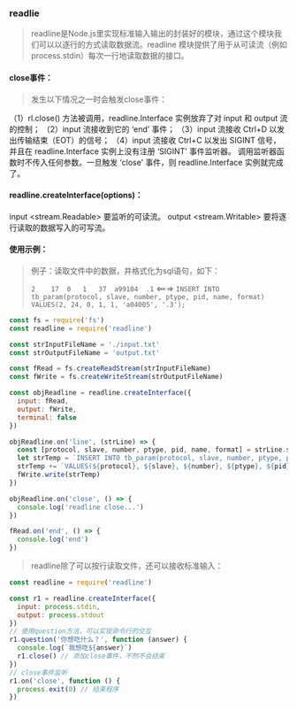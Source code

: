 ### readlie

> readline是Node.js里实现标准输入输出的封装好的模块，通过这个模块我们可以以逐行的方式读取数据流。readline 模块提供了用于从可读流（例如 process.stdin）每次一行地读取数据的接口。

#### close事件：

>  发生以下情况之一时会触发close事件：

（1）rl.close() 方法被调用，readline.Interface 实例放弃了对 input 和 output 流的控制；
（2）input 流接收到它的 ‘end’ 事件；
（3）input 流接收 Ctrl+D 以发出传输结束（EOT）的信号；
（4）input 流接收 Ctrl+C 以发出 SIGINT 信号，并且在 readline.Interface 实例上没有注册 ‘SIGINT’ 事件监听器。
调用监听器函数时不传入任何参数。一旦触发 ‘close’ 事件，则 readline.Interface 实例就完成了。

#### readline.createInterface(options)：

input <stream.Readable> 要监听的可读流。
output <stream.Writable> 要将逐行读取的数据写入的可写流。

#### 使用示例：

> 例子：读取文件中的数据，并格式化为sql语句，如下：
>
> `2	17	0	1	37	a99104	.1`    <===>   `INSERT INTO tb_param(protocol, slave, number, ptype, pid, name, format) VALUES(2, 24, 0, 1, 1, 'a04005', '.3');`

```js
const fs = require('fs')
const readline = require('readline')

const strInputFileName = './input.txt'
const strOutputFileName = 'output.txt'

const fRead = fs.createReadStream(strInputFileName)
const fWrite = fs.createWriteStream(strOutputFileName)

const objReadline = readline.createInterface({
  input: fRead,
  output: fWrite,
  terminal: false
})

objReadline.on('line', (strLine) => {
  const [protocol, slave, number, ptype, pid, name, format] = strLine.split(',')
  let strTemp = `INSERT INTO tb_param(protocol, slave, number, ptype, pid, name, format)\n `
  strTemp += `VALUES(${protocol}, ${slave}, ${number}, ${ptype}, ${pid}, '${name}', '${format}');\n`
  fWrite.write(strTemp)
})

objReadline.on('close', () => {
  console.log('readline close...')
})

fRead.on('end', () => {
  console.log('end')
})
```

> readline除了可以按行读取文件，还可以接收标准输入：

```js
const readline = require('readline')

const r1 = readline.createInterface({
  input: process.stdin,
  output: process.stdout
})
// 使用question方法，可以实现命令行的交互
r1.question('你想吃什么？', function (answer) {
  console.log(`我想吃${answer}`)
  r1.close() // 添加close事件，不然不会结束
})
// close事件监听
r1.on('close', function () {
  process.exit(0) // 结束程序
})
```


